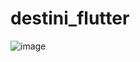 # destini_flutter
![image](https://github.com/choijaegwon/choijaegwon.github.io/assets/68246962/943da6eb-72b5-4ae9-a608-8b08fbc73dd0)  
